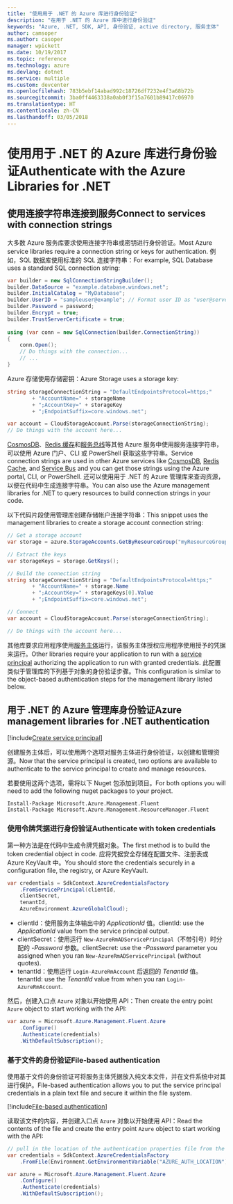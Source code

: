 ```yaml
---
title: "使用用于 .NET 的 Azure 库进行身份验证"
description: "在用于 .NET 的 Azure 库中进行身份验证"
keywords: "Azure, .NET, SDK, API, 身份验证, active directory, 服务主体"
author: camsoper
ms.author: casoper
manager: wpickett
ms.date: 10/19/2017
ms.topic: reference
ms.technology: azure
ms.devlang: dotnet
ms.service: multiple
ms.custom: devcenter
ms.openlocfilehash: 783b5ebf14abad992c18726df7232e4f3a68b72b
ms.sourcegitcommit: 3ba0ff4463338a0ab0f3f15a7601b89417c06970
ms.translationtype: HT
ms.contentlocale: zh-CN
ms.lasthandoff: 03/05/2018
---
```

# <a name="authenticate-with-the-azure-libraries-for-net"></a><span data-ttu-id="cc536-104">使用用于 .NET 的 Azure 库进行身份验证</span><span class="sxs-lookup"><span data-stu-id="cc536-104">Authenticate with the Azure Libraries for .NET</span></span>

## <a name="connect-to-services-with-connection-strings"></a><span data-ttu-id="cc536-105">使用连接字符串连接到服务</span><span class="sxs-lookup"><span data-stu-id="cc536-105">Connect to services with connection strings</span></span>

<span data-ttu-id="cc536-106">大多数 Azure 服务库要求使用连接字符串或密钥进行身份验证。</span><span class="sxs-lookup"><span data-stu-id="cc536-106">Most Azure service libraries require a connection string or keys for authentication.</span></span> <span data-ttu-id="cc536-107">例如，SQL 数据库使用标准的 SQL 连接字符串：</span><span class="sxs-lookup"><span data-stu-id="cc536-107">For example, SQL Database uses a standard SQL connection string:</span></span>

```csharp
var builder = new SqlConnectionStringBuilder();
builder.DataSource = "example.database.windows.net";
builder.InitialCatalog = "MyDatabase";
builder.UserID = "sampleuser@example"; // Format user ID as "user@server"
builder.Password = password;
builder.Encrypt = true;
builder.TrustServerCertificate = true;
                
using (var conn = new SqlConnection(builder.ConnectionString))
{
    conn.Open();
    // Do things with the connection...
    // ...
}
```

<span data-ttu-id="cc536-108">Azure 存储使用存储密钥：</span><span class="sxs-lookup"><span data-stu-id="cc536-108">Azure Storage uses a storage key:</span></span>

```csharp
string storageConnectionString = "DefaultEndpointsProtocol=https;"
        + "AccountName=" + storageName
        + ";AccountKey=" + storageKey
        + ";EndpointSuffix=core.windows.net";

var account = CloudStorageAccount.Parse(storageConnectionString);
// Do things with the account here...
```

<span data-ttu-id="cc536-109">[CosmosDB](/azure/documentdb/documentdb-dotnet-application#a-nametoc395637769astep-5-wiring-up-azure-cosmos-db)、[Redis 缓存](/azure/redis-cache/cache-dotnet-how-to-use-azure-redis-cache)和[服务总线](/azure/service-bus-messaging/service-bus-dotnet-get-started-with-queues)等其他 Azure 服务中使用服务连接字符串，可以使用 Azure 门户、CLI 或 PowerShell 获取这些字符串。</span><span class="sxs-lookup"><span data-stu-id="cc536-109">Service connection strings are used in other Azure services like [CosmosDB](/azure/documentdb/documentdb-dotnet-application#a-nametoc395637769astep-5-wiring-up-azure-cosmos-db), [Redis Cache](/azure/redis-cache/cache-dotnet-how-to-use-azure-redis-cache), and [Service Bus](/azure/service-bus-messaging/service-bus-dotnet-get-started-with-queues) and you can get those strings using the Azure portal, CLI, or PowerShell.</span></span>  <span data-ttu-id="cc536-110">还可以使用用于 .NET 的 Azure 管理库来查询资源，以便在代码中生成连接字符串。</span><span class="sxs-lookup"><span data-stu-id="cc536-110">You can also use the Azure management libraries for .NET to query resources to build connection strings in your code.</span></span> 

<span data-ttu-id="cc536-111">以下代码片段使用管理库创建存储帐户连接字符串：</span><span class="sxs-lookup"><span data-stu-id="cc536-111">This snippet uses the management libraries to create a storage account connection string:</span></span>

```csharp
// Get a storage account
var storage = azure.StorageAccounts.GetByResourceGroup("myResourceGroup", "myStorageAccount");

// Extract the keys
var storageKeys = storage.GetKeys();

// Build the connection string
string storageConnectionString = "DefaultEndpointsProtocol=https;"
        + "AccountName=" + storage.Name
        + ";AccountKey=" + storageKeys[0].Value
        + ";EndpointSuffix=core.windows.net";

// Connect
var account = CloudStorageAccount.Parse(storageConnectionString);

// Do things with the account here...
```

<span data-ttu-id="cc536-112">其他库要求应用程序使用[服务主体](https://docs.microsoft.com/azure/active-directory/develop/active-directory-application-objects)运行，该服务主体授权应用程序使用授予的凭据来运行。</span><span class="sxs-lookup"><span data-stu-id="cc536-112">Other libraries require your application to run with a [service principal](https://docs.microsoft.com/azure/active-directory/develop/active-directory-application-objects) authorizing the application to run with granted credentials.</span></span> <span data-ttu-id="cc536-113">此配置类似于管理库的下列基于对象的身份验证步骤。</span><span class="sxs-lookup"><span data-stu-id="cc536-113">This configuration is similar to the object-based authentication steps for the management library listed below.</span></span>

## <a name="mgmt-auth"></a><span data-ttu-id="cc536-114">用于 .NET 的 Azure 管理库身份验证</span><span class="sxs-lookup"><span data-stu-id="cc536-114">Azure management libraries for .NET authentication</span></span>

[!include[Create service principal](includes/create-sp.md)]

<span data-ttu-id="cc536-115">创建服务主体后，可以使用两个选项对服务主体进行身份验证，以创建和管理资源。</span><span class="sxs-lookup"><span data-stu-id="cc536-115">Now that the service principal is created, two options are available to authenticate to the service principal to create and manage resources.</span></span>

<span data-ttu-id="cc536-116">若要使用这两个选项，需将以下 Nuget 包添加到项目。</span><span class="sxs-lookup"><span data-stu-id="cc536-116">For both options you will need to add the following nuget packages to your project.</span></span>

```
Install-Package Microsoft.Azure.Management.Fluent
Install-Package Microsoft.Azure.Management.ResourceManager.Fluent
```

### <a name="authenticate-with-token-credentials"></a><span data-ttu-id="cc536-117">使用令牌凭据进行身份验证</span><span class="sxs-lookup"><span data-stu-id="cc536-117">Authenticate with token credentials</span></span>

<span data-ttu-id="cc536-118">第一种方法是在代码中生成令牌凭据对象。</span><span class="sxs-lookup"><span data-stu-id="cc536-118">The first method is to build the token credential object in code.</span></span>  <span data-ttu-id="cc536-119">应将凭据安全存储在配置文件、注册表或 Azure KeyVault 中。</span><span class="sxs-lookup"><span data-stu-id="cc536-119">You should store the credentials securely in a configuration file, the registry, or Azure KeyVault.</span></span>

```csharp
var credentials = SdkContext.AzureCredentialsFactory
    .FromServicePrincipal(clientId,
    clientSecret,
    tenantId, 
    AzureEnvironment.AzureGlobalCloud);
```

- <span data-ttu-id="cc536-120">clientId：使用服务主体输出中的 *ApplicationId* 值。</span><span class="sxs-lookup"><span data-stu-id="cc536-120">clientId: use the *ApplicationId* value from the service principal output.</span></span>
- <span data-ttu-id="cc536-121">clientSecret：使用运行 `New-AzureRmADServicePrincipal`（不带引号）时分配的 *-Password* 参数。</span><span class="sxs-lookup"><span data-stu-id="cc536-121">clientSecret: use the *-Password* parameter you assigned when you ran `New-AzureRmADServicePrincipal` (without quotes).</span></span>
- <span data-ttu-id="cc536-122">tenantId：使用运行 `Login-AzureRmAccount` 后返回的 *TenantId* 值。</span><span class="sxs-lookup"><span data-stu-id="cc536-122">tenantId: use the *TenantId* value from when you ran `Login-AzureRmAccount`.</span></span>

<span data-ttu-id="cc536-123">然后，创建入口点 `Azure` 对象以开始使用 API：</span><span class="sxs-lookup"><span data-stu-id="cc536-123">Then create the entry point `Azure` object to start working with the API:</span></span>

```csharp
var azure = Microsoft.Azure.Management.Fluent.Azure
    .Configure()
    .Authenticate(credentials)
    .WithDefaultSubscription();
```

### <a name="mgmt-file"></a><span data-ttu-id="cc536-124">基于文件的身份验证</span><span class="sxs-lookup"><span data-stu-id="cc536-124">File-based authentication</span></span>

<span data-ttu-id="cc536-125">使用基于文件的身份验证可将服务主体凭据放入纯文本文件，并在文件系统中对其进行保护。</span><span class="sxs-lookup"><span data-stu-id="cc536-125">File-based authentication allows you to put the service principal credentials in a plain text file and secure it within the file system.</span></span>

[!include[File-based authentication](includes/file-based-auth.md)]

<span data-ttu-id="cc536-126">读取该文件的内容，并创建入口点 `Azure` 对象以开始使用 API：</span><span class="sxs-lookup"><span data-stu-id="cc536-126">Read the contents of the file and create the entry point `Azure` object to start working with the API:</span></span>

```csharp
// pull in the location of the authentication properties file from the environment 
var credentials = SdkContext.AzureCredentialsFactory
    .FromFile(Environment.GetEnvironmentVariable("AZURE_AUTH_LOCATION"));

var azure = Microsoft.Azure.Management.Fluent.Azure
    .Configure()
    .Authenticate(credentials)
    .WithDefaultSubscription();
```
